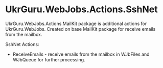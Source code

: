 # UkrGuru.WebJobs.Actions.SshNet

UkrGuru.WebJobs.Actions.MailKit package is additional actions for UkrGuru.WebJobs. 
Created on base MailKit package for receive emails from the mailbox.

SshNet Actions:
- ReceiveEmails - receive emails from the mailbox in WJbFiles and WJbQueue for further processing.
